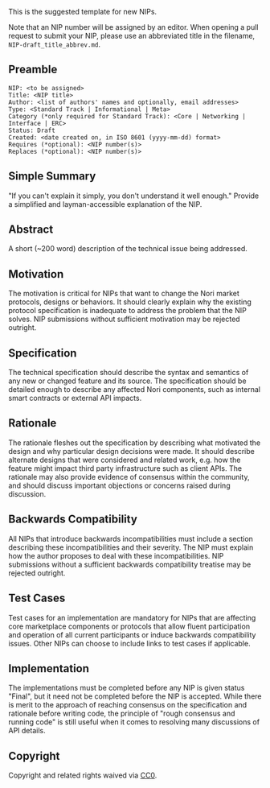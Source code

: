 This is the suggested template for new NIPs.

Note that an NIP number will be assigned by an editor. When opening a pull request to submit your NIP, please use an abbreviated title in the filename, `NIP-draft_title_abbrev.md`.

## Preamble

    NIP: <to be assigned>
    Title: <NIP title>
    Author: <list of authors' names and optionally, email addresses>
    Type: <Standard Track | Informational | Meta>
    Category (*only required for Standard Track): <Core | Networking | Interface | ERC> 
    Status: Draft
    Created: <date created on, in ISO 8601 (yyyy-mm-dd) format>
    Requires (*optional): <NIP number(s)>
    Replaces (*optional): <NIP number(s)>


## Simple Summary
"If you can't explain it simply, you don't understand it well enough." Provide a simplified and layman-accessible explanation of the NIP.

## Abstract
A short (~200 word) description of the technical issue being addressed.

## Motivation
The motivation is critical for NIPs that want to change the Nori market protocols, designs or behaviors. It should clearly explain why the existing protocol specification is inadequate to address the problem that the NIP solves. NIP submissions without sufficient motivation may be rejected outright.

## Specification
The technical specification should describe the syntax and semantics of any new or changed feature and its source. The specification should be detailed enough to describe any affected Nori components, such as internal smart contracts or external API impacts.
  
## Rationale
The rationale fleshes out the specification by describing what motivated the design and why particular design decisions were made. It should describe alternate designs that were considered and related work, e.g. how the feature might impact third party infrastructure such as client APIs. The rationale may also provide evidence of consensus within the community, and should discuss important objections or concerns raised during discussion.

## Backwards Compatibility
All NIPs that introduce backwards incompatibilities must include a section describing these incompatibilities and their severity. The NIP must explain how the author proposes to deal with these incompatibilities. NIP submissions without a sufficient backwards compatibility treatise may be rejected outright.

## Test Cases
Test cases for an implementation are mandatory for NIPs that are affecting core marketplace components or protocols that allow fluent participation and operation of all current participants or induce backwards compatibility issues. Other NIPs can choose to include links to test cases if applicable.

## Implementation
The implementations must be completed before any NIP is given status "Final", but it need not be completed before the NIP is accepted. While there is merit to the approach of reaching consensus on the specification and rationale before writing code, the principle of "rough consensus and running code" is still useful when it comes to resolving many discussions of API details.

## Copyright
Copyright and related rights waived via [CC0](https://creativecommons.org/publicdomain/zero/1.0/).

